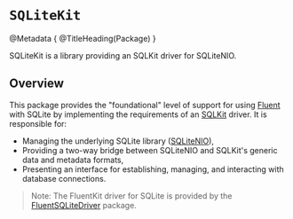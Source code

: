 # ``SQLiteKit``

@Metadata {
    @TitleHeading(Package)
}

SQLiteKit is a library providing an SQLKit driver for SQLiteNIO.

## Overview

This package provides the "foundational" level of support for using [Fluent] with SQLite by implementing the requirements of an [SQLKit] driver. It is responsible for:

- Managing the underlying SQLite library ([SQLiteNIO]),
- Providing a two-way bridge between SQLiteNIO and SQLKit's generic data and metadata formats,
- Presenting an interface for establishing, managing, and interacting with database connections.

> Note: The FluentKit driver for SQLite is provided by the [FluentSQLiteDriver] package.

[SQLKit]: https://swiftpackageindex.com/vapor/sql-kit
[SQLiteNIO]: https://swiftpackageindex.com/vapor/sqlite-nio
[Fluent]: https://swiftpackageindex.com/vapor/fluent-kit
[FluentSQLiteDriver]: https://swiftpackageindex.com/vapor/fluent-sqlite-driver
